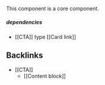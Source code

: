 This component is a core component.

<!-- table-of-contents start -->
<!-- table-of-contents end -->

##### dependencies
 - [[CTA]] type [[Card link]]

## Backlinks
* [[CTA]]
	* [[Content block]]
